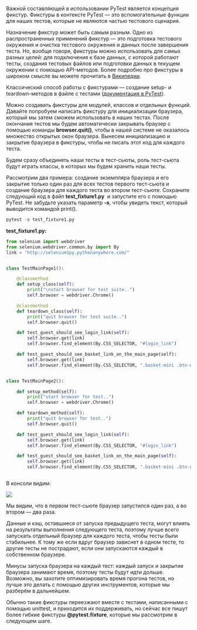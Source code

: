 Важной составляющей в использовании PyTest является концепция фикстур. Фикстуры в контексте PyTest — это вспомогательные функции для наших тестов, которые не являются частью тестового сценария.

Назначение фикстур может быть самым разным. Одно из распространенных применений фикстур — это подготовка тестового окружения и очистка тестового окружения и данных после завершения теста. Но, вообще говоря, фикстуры можно использовать для самых разных целей: для подключения к базе данных, с которой работают тесты, создания тестовых файлов или подготовки данных в текущем окружении с помощью API-методов. Более подробно про фикстуры в широком смысле вы можете прочитать в [Википедии](https://en.wikipedia.org/wiki/Test_fixture#Software).

Классический способ работы с фикстурами — создание setup- и teardown-методов в файле с тестами ([документация в PyTest](https://docs.pytest.org/en/latest/how-to/xunit_setup.html?highlight=teardown)).

Можно создавать фикстуры для модулей, классов и отдельных функций. Давайте попробуем написать фикстуру для инициализации браузера, который мы затем сможем использовать в наших тестах. После окончания тестов мы будем автоматически закрывать браузер с помощью команды **browser.quit()**, чтобы в нашей системе не оказалось множество открытых окон браузера. Вынесем инициализацию и закрытие браузера в фикстуры, чтобы не писать этот код для каждого теста.

Будем сразу объединять наши тесты в тест-сьюты, роль тест-сьюта будут играть классы, в которых мы будем хранить наши тесты.

Рассмотрим два примера: создание экземпляра браузера и его закрытие только один раз для всех тестов первого тест-сьюта и создание браузера для каждого теста во втором тест-сьюте. Сохраните следующий код в файл **test_fixture1.py**  и запустите его с помощью PyTest. Не забудьте указать параметр **-s**, чтобы увидеть текст, который выводится командой print().

```python
pytest -s test_fixture1.py
```

**test_fixture1.py:**

```python
from selenium import webdriver
from selenium.webdriver.common.by import By
link = "http://selenium1py.pythonanywhere.com/"


class TestMainPage1():

    @classmethod
    def setup_class(self):
        print("\nstart browser for test suite..")
        self.browser = webdriver.Chrome()

    @classmethod
    def teardown_class(self):
        print("quit browser for test suite..")
        self.browser.quit()

    def test_guest_should_see_login_link(self):
        self.browser.get(link)
        self.browser.find_element(By.CSS_SELECTOR, "#login_link")

    def test_guest_should_see_basket_link_on_the_main_page(self):
        self.browser.get(link)
        self.browser.find_element(By.CSS_SELECTOR, ".basket-mini .btn-group > a")


class TestMainPage2():

    def setup_method(self):
        print("start browser for test..")
        self.browser = webdriver.Chrome()

    def teardown_method(self):
        print("quit browser for test..")
        self.browser.quit()

    def test_guest_should_see_login_link(self):
        self.browser.get(link)
        self.browser.find_element(By.CSS_SELECTOR, "#login_link")

    def test_guest_should_see_basket_link_on_the_main_page(self):
        self.browser.get(link)
        self.browser.find_element(By.CSS_SELECTOR, ".basket-mini .btn-group > a")



```

В консоли видим:  

![](https://ucarecdn.com/e4d862f8-8d75-4a59-9387-f967790f8d09/)

Мы видим, что в первом тест-сьюте браузер запустился один раз, а во втором — два раза.

Данные и кэш, оставшиеся от запуска предыдущего теста, могут влиять на результаты выполнения следующего теста, поэтому лучше всего запускать отдельный браузер для каждого теста, чтобы тесты были стабильнее. К тому же если вдруг браузер зависнет в одном тесте, то другие тесты не пострадают, если они запускаются каждый в собственном браузере.

Минусы запуска браузера на каждый тест: каждый запуск и закрытие браузера занимают время, поэтому тесты будут идти дольше. Возможно, вы захотите оптимизировать время прогона тестов, но лучше это делать с помощью других инструментов, которые мы разберём в дальнейшем.

Обычно такие фикстуры переезжают вместе с тестами, написанными с помощью unittest, и приходится их поддерживать, но сейчас все пишут более гибкие фикстуры **@pytest.fixture**, которые мы рассмотрим в следующем шаге.